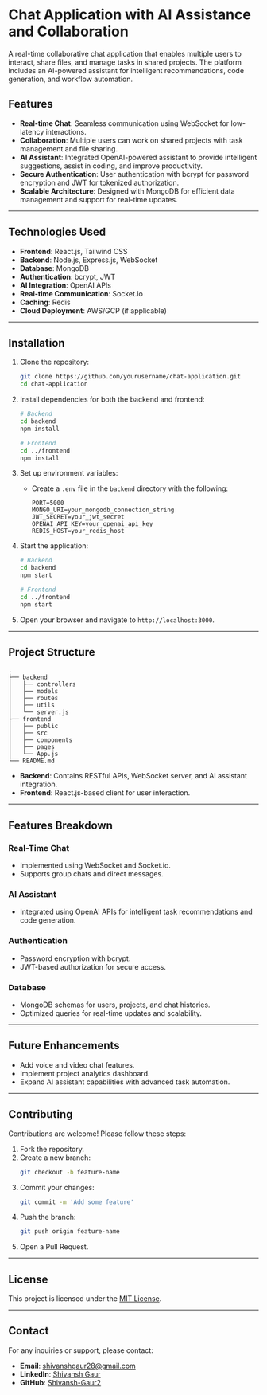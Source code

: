 # Chat Application with AI Assistance and Collaboration

A real-time collaborative chat application that enables multiple users to interact, share files, and manage tasks in shared projects. The platform includes an AI-powered assistant for intelligent recommendations, code generation, and workflow automation.

## Features

- **Real-time Chat**: Seamless communication using WebSocket for low-latency interactions.
- **Collaboration**: Multiple users can work on shared projects with task management and file sharing.
- **AI Assistant**: Integrated OpenAI-powered assistant to provide intelligent suggestions, assist in coding, and improve productivity.
- **Secure Authentication**: User authentication with bcrypt for password encryption and JWT for tokenized authorization.
- **Scalable Architecture**: Designed with MongoDB for efficient data management and support for real-time updates.

---

## Technologies Used

- **Frontend**: React.js, Tailwind CSS
- **Backend**: Node.js, Express.js, WebSocket
- **Database**: MongoDB
- **Authentication**: bcrypt, JWT
- **AI Integration**: OpenAI APIs
- **Real-time Communication**: Socket.io
- **Caching**: Redis
- **Cloud Deployment**: AWS/GCP (if applicable)

---

## Installation

1. Clone the repository:
   ```bash
   git clone https://github.com/yourusername/chat-application.git
   cd chat-application
   ```

2. Install dependencies for both the backend and frontend:
   ```bash
   # Backend
   cd backend
   npm install

   # Frontend
   cd ../frontend
   npm install
   ```

3. Set up environment variables:
   - Create a `.env` file in the `backend` directory with the following:
     ```env
     PORT=5000
     MONGO_URI=your_mongodb_connection_string
     JWT_SECRET=your_jwt_secret
     OPENAI_API_KEY=your_openai_api_key
     REDIS_HOST=your_redis_host
     ```

4. Start the application:
   ```bash
   # Backend
   cd backend
   npm start

   # Frontend
   cd ../frontend
   npm start
   ```

5. Open your browser and navigate to `http://localhost:3000`.

---

## Project Structure

```
.
├── backend
│   ├── controllers
│   ├── models
│   ├── routes
│   ├── utils
│   └── server.js
├── frontend
│   ├── public
│   ├── src
│   ├── components
│   ├── pages
│   └── App.js
└── README.md
```

- **Backend**: Contains RESTful APIs, WebSocket server, and AI assistant integration.
- **Frontend**: React.js-based client for user interaction.

---

## Features Breakdown

### Real-Time Chat
- Implemented using WebSocket and Socket.io.
- Supports group chats and direct messages.

### AI Assistant
- Integrated using OpenAI APIs for intelligent task recommendations and code generation.

### Authentication
- Password encryption with bcrypt.
- JWT-based authorization for secure access.

### Database
- MongoDB schemas for users, projects, and chat histories.
- Optimized queries for real-time updates and scalability.

---

## Future Enhancements

- Add voice and video chat features.
- Implement project analytics dashboard.
- Expand AI assistant capabilities with advanced task automation.

---

## Contributing

Contributions are welcome! Please follow these steps:
1. Fork the repository.
2. Create a new branch:
   ```bash
   git checkout -b feature-name
   ```
3. Commit your changes:
   ```bash
   git commit -m 'Add some feature'
   ```
4. Push the branch:
   ```bash
   git push origin feature-name
   ```
5. Open a Pull Request.

---

## License

This project is licensed under the [MIT License](LICENSE).

---

## Contact

For any inquiries or support, please contact:
- **Email**: shivanshgaur28@gmail.com
- **LinkedIn**: [Shivansh Gaur](https://linkedin.com/in/shivansh-gaur)
- **GitHub**: [Shivansh-Gaur2](https://github.com/Shivansh-Gaur2)
